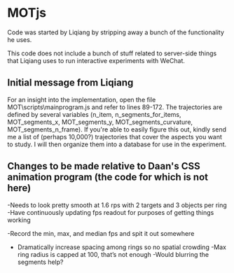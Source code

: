 # MOTjs

Code was started by Liqiang by stripping away a bunch of the functionality he uses. 

This code does not include a bunch of stuff related to server-side things that Liqiang uses to run interactive experiments with WeChat.

## Initial message from Liqiang

For an insight into the implementation, open the file MOT\scripts\mainprogram.js and refer to lines 89-172. The trajectories are defined by several variables (n_item, n_segments_for_items, MOT_segments_x, MOT_segments_y, MOT_segments_curvature, MOT_segments_n_frame). If you're able to easily figure this out, kindly send me a list of (perhaps 10,000?) trajectories that cover the aspects you want to study. I will then organize them into a database for use in the experiment.

## Changes to be made relative to Daan's CSS animation program (the code for which is not here)

-Needs to look pretty smooth at 1.6 rps with 2 targets and 3 objects per ring
-Have continuously updating fps readout for purposes of getting things working

-Record the min, max, and median fps and spit it out somewhere
- Dramatically increase spacing among rings so no spatial crowding
-Max ring radius is capped at 100, that’s not enough
-Would blurring the segments help?
